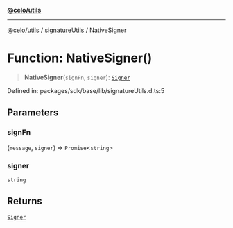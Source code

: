 [**@celo/utils**](../../README.md)

***

[@celo/utils](../../README.md) / [signatureUtils](../README.md) / NativeSigner

# Function: NativeSigner()

> **NativeSigner**(`signFn`, `signer`): [`Signer`](../interfaces/Signer.md)

Defined in: packages/sdk/base/lib/signatureUtils.d.ts:5

## Parameters

### signFn

(`message`, `signer`) => `Promise`\<`string`\>

### signer

`string`

## Returns

[`Signer`](../interfaces/Signer.md)
